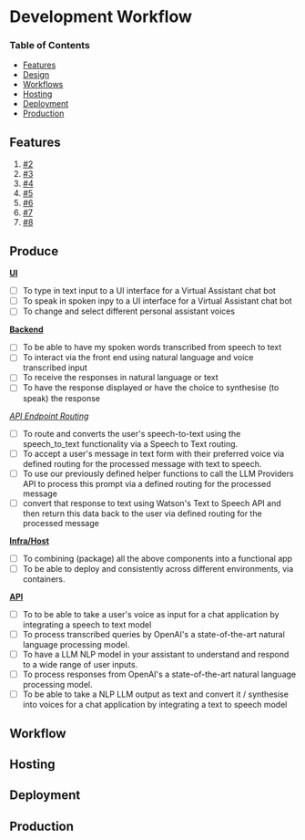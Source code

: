 # Development Workflow

### Table of Contents

- [Features](#features)
- [Design](#design)
- [Workflows](#workflow)
- [Hosting](#hosting)
- [Deployment](#hosting)
- [Production](#production)

## Features

1. [#2](https://github.com/iPoetDev/template-guided-projects/issues/2)
2. [#3](https://github.com/iPoetDev/template-guided-projects/issues/3)
3. [#4](https://github.com/iPoetDev/template-guided-projects/issues/4)
4. [#5](https://github.com/iPoetDev/template-guided-projects/issues/5)
5. [#6](https://github.com/iPoetDev/template-guided-projects/issues/6)
6. [#7](https://github.com/iPoetDev/template-guided-projects/issues/7)
7. [#8](https://github.com/iPoetDev/template-guided-projects/issues/8)

## Produce

**<ins>UI</ins>**

- [ ] To type in text input to a UI interface for a Virtual Assistant chat bot
- [ ] To speak in spoken inpy to a UI interface for a Virtual Assistant chat bot
- [ ] To change and select different personal assistant voices

**<ins>Backend</ins>**

- [ ] To be able to have my spoken words transcribed from speech to text
- [ ] To interact via the front end using natural language and voice transcribed input
- [ ] To receive the responses in natural language or text
- [ ] To have the response displayed or have the choice to synthesise (to speak) the response

*<ins>API Endpoint Routing</ins>*
- [ ] To route and converts the user's speech-to-text using the speech_to_text functionality via a Speech to Text routing.
- [ ] To accept a user's message in text form with their preferred voice via defined routing for the processed message with text to speech.
- [ ] To use our previously defined helper functions to call the LLM Providers API to process this prompt via a defined routing for the processed message
- [ ] convert that response to text using Watson's Text to Speech API and then return this data back to the user via defined routing for the processed message

**<ins>Infra/Host</ins>**

- [ ] To combining (package) all the above components into a functional app
- [ ] To be able to deploy and consistently across different environments, via containers.

**<ins>API</ins>**

- [ ] To to be able to take a user's voice as input for a chat application by integrating a speech to text model
- [ ] To process transcribed queries by OpenAI's a state-of-the-art natural language processing model.
- [ ] To have a LLM NLP model in your assistant to understand and respond to a wide range of user inputs.
- [ ] To process responses from OpenAI's a state-of-the-art natural language processing model.
- [ ] To be able to take a NLP LLM output as text and convert it / synthesise into voices for a chat application by integrating a text to speech model

## Workflow

## Hosting

## Deployment

## Production